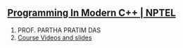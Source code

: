 ## [Programming In Modern C++ | NPTEL](https://onlinecourses.nptel.ac.in/noc24_cs44/preview)
1. PROF. PARTHA PRATIM DAS
2. [Course Videos and slides](http://www.nitttrc.edu.in/nptel/courses/video/106105234/106105234.html)
